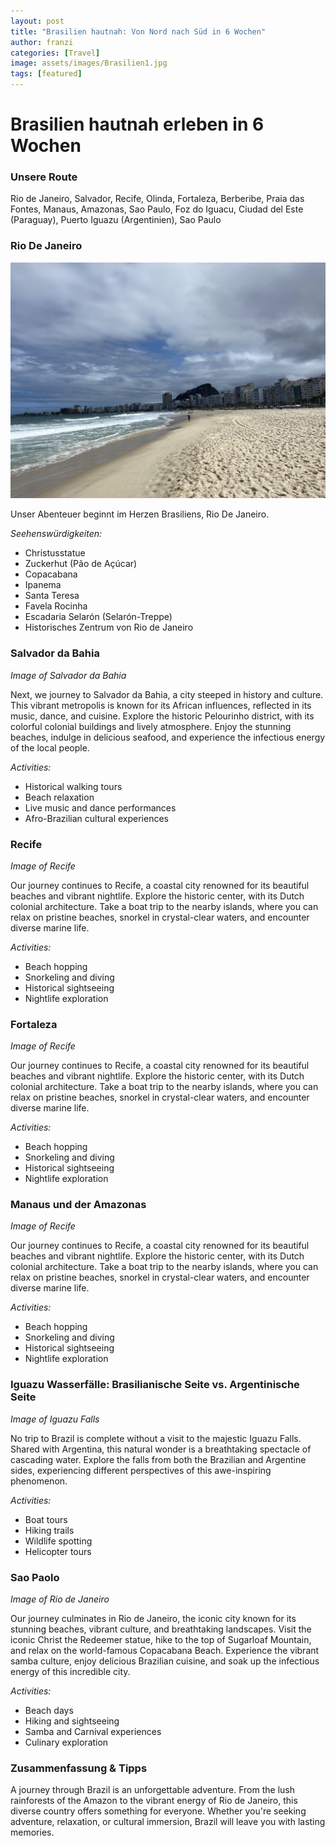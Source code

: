 ```yaml
---
layout: post
title: "Brasilien hautnah: Von Nord nach Süd in 6 Wochen"
author: franzi
categories: [Travel]
image: assets/images/Brasilien1.jpg
tags: [featured]
---
```


# Brasilien hautnah erleben in 6 Wochen

### Unsere Route
Rio de Janeiro, Salvador, Recife, Olinda, Fortaleza, Berberibe, Praia das Fontes, Manaus, Amazonas, Sao Paulo, Foz do Iguacu, Ciudad del Este (Paraguay), Puerto Iguazu (Argentinien), Sao Paulo


### Rio De Janeiro 
![Copa Cabana Rio De Janeiro](/assets/images/Brasilien2.jpg)

Unser Abenteuer beginnt im Herzen Brasiliens, Rio De Janeiro. 

*Seehenswürdigkeiten:*
* Christusstatue
* Zuckerhut (Pão de Açúcar)
* Copacabana
* Ipanema
* Santa Teresa
* Favela Rocinha
* Escadaria Selarón (Selarón-Treppe)
* Historisches Zentrum von Rio de Janeiro


### Salvador da Bahia
*Image of Salvador da Bahia*

Next, we journey to Salvador da Bahia, a city steeped in history and culture. This vibrant metropolis is known for its African influences, reflected in its music, dance, and cuisine. Explore the historic Pelourinho district, with its colorful colonial buildings and lively atmosphere. Enjoy the stunning beaches, indulge in delicious seafood, and experience the infectious energy of the local people.

*Activities:*
* Historical walking tours
* Beach relaxation
* Live music and dance performances
* Afro-Brazilian cultural experiences

### Recife
*Image of Recife*

Our journey continues to Recife, a coastal city renowned for its beautiful beaches and vibrant nightlife. Explore the historic center, with its Dutch colonial architecture. Take a boat trip to the nearby islands, where you can relax on pristine beaches, snorkel in crystal-clear waters, and encounter diverse marine life.

*Activities:*
* Beach hopping
* Snorkeling and diving
* Historical sightseeing
* Nightlife exploration

### Fortaleza
*Image of Recife*

Our journey continues to Recife, a coastal city renowned for its beautiful beaches and vibrant nightlife. Explore the historic center, with its Dutch colonial architecture. Take a boat trip to the nearby islands, where you can relax on pristine beaches, snorkel in crystal-clear waters, and encounter diverse marine life.

*Activities:*
* Beach hopping
* Snorkeling and diving
* Historical sightseeing
* Nightlife exploration

### Manaus und der Amazonas
*Image of Recife*

Our journey continues to Recife, a coastal city renowned for its beautiful beaches and vibrant nightlife. Explore the historic center, with its Dutch colonial architecture. Take a boat trip to the nearby islands, where you can relax on pristine beaches, snorkel in crystal-clear waters, and encounter diverse marine life.

*Activities:*
* Beach hopping
* Snorkeling and diving
* Historical sightseeing
* Nightlife exploration

### Iguazu Wasserfälle: Brasilianische Seite vs. Argentinische Seite
*Image of Iguazu Falls*

No trip to Brazil is complete without a visit to the majestic Iguazu Falls. Shared with Argentina, this natural wonder is a breathtaking spectacle of cascading water. Explore the falls from both the Brazilian and Argentine sides, experiencing different perspectives of this awe-inspiring phenomenon.

*Activities:*
* Boat tours
* Hiking trails
* Wildlife spotting
* Helicopter tours

### Sao Paolo 
*Image of Rio de Janeiro*

Our journey culminates in Rio de Janeiro, the iconic city known for its stunning beaches, vibrant culture, and breathtaking landscapes. Visit the iconic Christ the Redeemer statue, hike to the top of Sugarloaf Mountain, and relax on the world-famous Copacabana Beach. Experience the vibrant samba culture, enjoy delicious Brazilian cuisine, and soak up the infectious energy of this incredible city.

*Activities:*
* Beach days
* Hiking and sightseeing
* Samba and Carnival experiences
* Culinary exploration

### Zusammenfassung & Tipps 
A journey through Brazil is an unforgettable adventure. From the lush rainforests of the Amazon to the vibrant energy of Rio de Janeiro, this diverse country offers something for everyone. Whether you're seeking adventure, relaxation, or cultural immersion, Brazil will leave you with lasting memories.
